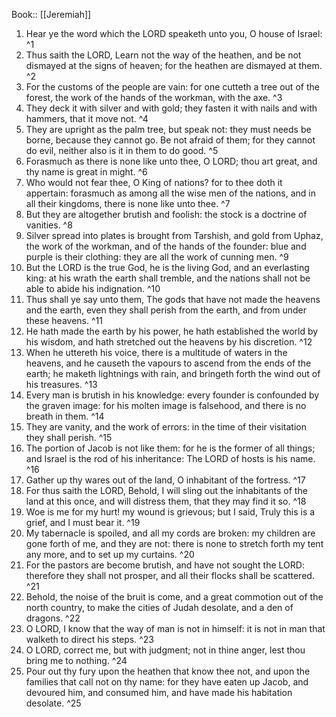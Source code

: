  Book:: [[Jeremiah]]
 1. Hear ye the word which the LORD speaketh unto you, O house of Israel: ^1
 2. Thus saith the LORD, Learn not the way of the heathen, and be not dismayed at the signs of heaven; for the heathen are dismayed at them. ^2
 3. For the customs of the people are vain: for one cutteth a tree out of the forest, the work of the hands of the workman, with the axe. ^3
 4. They deck it with silver and with gold; they fasten it with nails and with hammers, that it move not. ^4
 5. They are upright as the palm tree, but speak not: they must needs be borne, because they cannot go. Be not afraid of them; for they cannot do evil, neither also is it in them to do good. ^5
 6. Forasmuch as there is none like unto thee, O LORD; thou art great, and thy name is great in might. ^6
 7. Who would not fear thee, O King of nations? for to thee doth it appertain: forasmuch as among all the wise men of the nations, and in all their kingdoms, there is none like unto thee. ^7
 8. But they are altogether brutish and foolish: the stock is a doctrine of vanities. ^8
 9. Silver spread into plates is brought from Tarshish, and gold from Uphaz, the work of the workman, and of the hands of the founder: blue and purple is their clothing: they are all the work of cunning men. ^9
 10. But the LORD is the true God, he is the living God, and an everlasting king: at his wrath the earth shall tremble, and the nations shall not be able to abide his indignation. ^10
 11. Thus shall ye say unto them, The gods that have not made the heavens and the earth, even they shall perish from the earth, and from under these heavens. ^11
 12. He hath made the earth by his power, he hath established the world by his wisdom, and hath stretched out the heavens by his discretion. ^12
 13. When he uttereth his voice, there is a multitude of waters in the heavens, and he causeth the vapours to ascend from the ends of the earth; he maketh lightnings with rain, and bringeth forth the wind out of his treasures. ^13
 14. Every man is brutish in his knowledge: every founder is confounded by the graven image: for his molten image is falsehood, and there is no breath in them. ^14
 15. They are vanity, and the work of errors: in the time of their visitation they shall perish. ^15
 16. The portion of Jacob is not like them: for he is the former of all things; and Israel is the rod of his inheritance: The LORD of hosts is his name. ^16
 17. Gather up thy wares out of the land, O inhabitant of the fortress. ^17
 18. For thus saith the LORD, Behold, I will sling out the inhabitants of the land at this once, and will distress them, that they may find it so. ^18
 19. Woe is me for my hurt! my wound is grievous; but I said, Truly this is a grief, and I must bear it. ^19
 20. My tabernacle is spoiled, and all my cords are broken: my children are gone forth of me, and they are not: there is none to stretch forth my tent any more, and to set up my curtains. ^20
 21. For the pastors are become brutish, and have not sought the LORD: therefore they shall not prosper, and all their flocks shall be scattered. ^21
 22. Behold, the noise of the bruit is come, and a great commotion out of the north country, to make the cities of Judah desolate, and a den of dragons. ^22
 23. O LORD, I know that the way of man is not in himself: it is not in man that walketh to direct his steps. ^23
 24. O LORD, correct me, but with judgment; not in thine anger, lest thou bring me to nothing. ^24
 25. Pour out thy fury upon the heathen that know thee not, and upon the families that call not on thy name: for they have eaten up Jacob, and devoured him, and consumed him, and have made his habitation desolate. ^25
